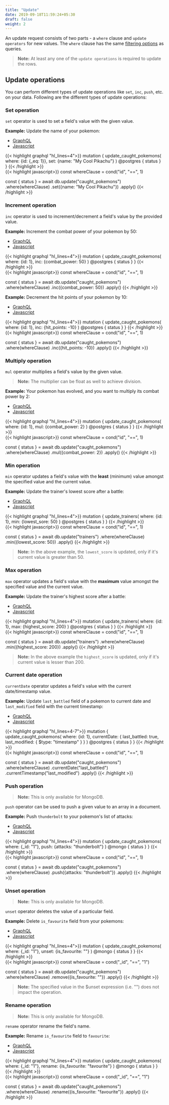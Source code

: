 ```yaml
---
title: "Update"
date: 2019-09-18T11:59:24+05:30
draft: false
weight: 2
---
```


An update request consists of two parts - a `where` clause and `update operators` for new values. The `where` clause has the same [filtering options](/essentials/queries/filtering) as queries.

> **Note:** At least any one of the `update operations` is required to update the rows.

## Update operations

You can perform different types of update operations like `set`, `inc`, `push`, etc. on your data. Following are the different types of update operations:

### Set operation

`set` operator is used to set a field's value with the given value.

**Example:** Update the name of your pokemon:

<div class="row tabs-wrapper">
  <div class="col s12" style="padding:0">
    <ul class="tabs">
      <li class="tab col s2"><a class="active" href="#set-graphql">GraphQL</a></li>
      <li class="tab col s2"><a href="#set-js">Javascript</a></li>
    </ul>
  </div>
  <div id="set-graphql" class="col s12" style="padding:0">
{{< highlight graphql "hl_lines=4">}}
mutation {
  update_caught_pokemons(
    where: {id: {_eq: 1}},
    set: {name: "My Cool Pikachu"}
  ) @postgres {
    status
  }
}
{{< /highlight >}}   
  </div>
  <div id="set-js" class="col s12" style="padding:0">
{{< highlight javascript>}}
const whereClause = cond("id", "==", 1)

const { status } = await db.update("caught_pokemons")
  .where(whereClause)
  .set({name: "My Cool Pikachu"})
  .apply()
{{< /highlight >}}  
  </div>
</div>

### Increment operation

`inc` operator is used to increment/decrement a field's value by the provided value.

**Example:** Increment the combat power of your pokemon by 50:

<div class="row tabs-wrapper">
  <div class="col s12" style="padding:0">
    <ul class="tabs">
      <li class="tab col s2"><a class="active" href="#inc-graphql">GraphQL</a></li>
      <li class="tab col s2"><a href="#inc-js">Javascript</a></li>
    </ul>
  </div>
  <div id="inc-graphql" class="col s12" style="padding:0">
{{< highlight graphql "hl_lines=4">}}
mutation {
  update_caught_pokemons(
    where: {id: 1},
    inc: {combat_power: 50}
  ) @postgres {
    status
  }
}
{{< /highlight >}}   
  </div>
  <div id="inc-js" class="col s12" style="padding:0">
{{< highlight javascript>}}
const whereClause = cond("id", "==", 1)

const { status } = await db.update("caught_pokemons")
  .where(whereClause)
  .inc({combat_power: 50})
  .apply()
{{< /highlight >}}  
  </div>
</div>

**Example:** Decrement the hit points of your pokemon by 10:

<div class="row tabs-wrapper">
  <div class="col s12" style="padding:0">
    <ul class="tabs">
      <li class="tab col s2"><a class="active" href="#dec-graphql">GraphQL</a></li>
      <li class="tab col s2"><a href="#dec-js">Javascript</a></li>
    </ul>
  </div>
  <div id="dec-graphql" class="col s12" style="padding:0">
{{< highlight graphql "hl_lines=4">}}
mutation {
  update_caught_pokemons(
    where: {id: 1},
    inc: {hit_points: -10}
  ) @postgres {
    status
  }
}
{{< /highlight >}}   
  </div>
  <div id="dec-js" class="col s12" style="padding:0">
{{< highlight javascript>}}
const whereClause = cond("id", "==", 1)

const { status } = await db.update("caught_pokemons")
  .where(whereClause)
  .inc({hit_points: -10})
  .apply()
{{< /highlight >}}  
  </div>
</div>

### Multiply operation

`mul` operator multiplies a field's value by the given value.

> **Note:** The multiplier can be float as well to achieve division.

**Example:** Your pokemon has evolved, and you want to multiply its combat power by 2:

<div class="row tabs-wrapper">
  <div class="col s12" style="padding:0">
    <ul class="tabs">
      <li class="tab col s2"><a class="active" href="#mul-graphql">GraphQL</a></li>
      <li class="tab col s2"><a href="#mul-js">Javascript</a></li>
    </ul>
  </div>
  <div id="mul-graphql" class="col s12" style="padding:0">
{{< highlight graphql "hl_lines=4">}}
mutation {
  update_caught_pokemons(
    where: {id: 1},
    mul: {combat_power: 2}
  ) @postgres {
    status
  }
}
{{< /highlight >}}   
  </div>
  <div id="mul-js" class="col s12" style="padding:0">
{{< highlight javascript>}}
const whereClause = cond("id", "==", 1)

const { status } = await db.update("caught_pokemons")
  .where(whereClause)
  .mul({combat_power: 2})
  .apply()
{{< /highlight >}}  
  </div>
</div>

### Min operation

`min` operator updates a field's value with the **least** (minimum) value amongst the specified value and the current value.

**Example:** Update the trainer's lowest score after a battle:

<div class="row tabs-wrapper">
  <div class="col s12" style="padding:0">
    <ul class="tabs">
      <li class="tab col s2"><a class="active" href="#min-graphql">GraphQL</a></li>
      <li class="tab col s2"><a href="#min-js">Javascript</a></li>
    </ul>
  </div>
  <div id="min-graphql" class="col s12" style="padding:0">
{{< highlight graphql "hl_lines=4">}}
mutation {
  update_trainers(
    where: {id: 1},
    min: {lowest_sore: 50}
  ) @postgres {
    status
  }
}
{{< /highlight >}}   
  </div>
  <div id="min-js" class="col s12" style="padding:0">
{{< highlight javascript>}}
const whereClause = cond("id", "==", 1)

const { status } = await db.update("trainers")
  .where(whereClause)
  .min({lowest_score: 50})
  .apply()
{{< /highlight >}}  
  </div>
</div>

> **Note:** In the above example, the `lowest_score`  is updated, only if it's current value is greater than 50.

### Max operation

`max` operator updates a field's value with the **maximum** value amongst the specified value and the current value.

**Example:** Update the trainer's highest score after a battle:

<div class="row tabs-wrapper">
  <div class="col s12" style="padding:0">
    <ul class="tabs">
      <li class="tab col s2"><a class="active" href="#max-graphql">GraphQL</a></li>
      <li class="tab col s2"><a href="#max-js">Javascript</a></li>
    </ul>
  </div>
  <div id="max-graphql" class="col s12" style="padding:0">
{{< highlight graphql "hl_lines=4">}}
mutation {
  update_trainers(
    where: {id: 1},
    max: {highest_score: 200}
  ) @postgres {
    status
  }
}
{{< /highlight >}}   
  </div>
  <div id="max-js" class="col s12" style="padding:0">
{{< highlight javascript>}}
const whereClause = cond("id", "==", 1)

const { status } = await db.update("trainers")
  .where(whereClause)
  .min({highest_score: 200})
  .apply()
{{< /highlight >}}  
  </div>
</div>

> **Note:** In the above example the `highest_score` is updated, only if it's current value is lesser than 200.

### Current date operation

`currentDate` operator updates a field's value with the current date/timestamp value.

**Example:** Update `last_battled` field of a pokemon to current date and `last_modified` field with the current timestamp:

<div class="row tabs-wrapper">
  <div class="col s12" style="padding:0">
    <ul class="tabs">
      <li class="tab col s2"><a class="active" href="#current-date-graphql">GraphQL</a></li>
      <li class="tab col s2"><a href="#current-date-js">Javascript</a></li>
    </ul>
  </div>
  <div id="current-date-graphql" class="col s12" style="padding:0">
{{< highlight graphql "hl_lines=4-7">}}
mutation {
  update_caught_pokemons(
    where: {id: 1},
    currentDate: {
      last_battled: true,
      last_modified: { $type: "timestamp" }
    }
  ) @postgres {
    status
  }
}
{{< /highlight >}}   
  </div>
  <div id="current-date-js" class="col s12" style="padding:0">
{{< highlight javascript>}}
const whereClause = cond("id", "==", 1)

const { status } = await db.update("caught_pokemons")
  .where(whereClause)
  .currentDate("last_battled")
  .currentTimestamp("last_modified")
  .apply()
{{< /highlight >}}  
  </div>
</div>

### Push operation

> **Note:** This is only available for MongoDB.

`push` operator can be used to push a given value to an array in a document.

**Example:** Push `thunderbolt` to your pokemon's list of attacks:

<div class="row tabs-wrapper">
  <div class="col s12" style="padding:0">
    <ul class="tabs">
      <li class="tab col s2"><a class="active" href="#push-graphql">GraphQL</a></li>
      <li class="tab col s2"><a href="#push-js">Javascript</a></li>
    </ul>
  </div>
  <div id="push-graphql" class="col s12" style="padding:0">
{{< highlight graphql "hl_lines=4">}}
mutation {
  update_caught_pokemons(
    where: {_id: "1"},
    push: {attacks: "thunderbolt"}
  ) @mongo {
    status
  }
}
{{< /highlight >}}   
  </div>
  <div id="push-js" class="col s12" style="padding:0">
{{< highlight javascript>}}
const whereClause = cond("id", "==", 1)

const { status } = await db.update("caught_pokemons")
  .where(whereClause)
  .push({attacks: "thunderbolt"})
  .apply()
{{< /highlight >}}  
  </div> 
</div>

### Unset operation

> **Note:** This is only available for MongoDB.

`unset` operator deletes the value of a particular field.

**Example:** Delete `is_favourite` field from your pokemons:

<div class="row tabs-wrapper">
  <div class="col s12" style="padding:0">
    <ul class="tabs">
      <li class="tab col s2"><a class="active" href="#unset-graphql">GraphQL</a></li>
      <li class="tab col s2"><a href="#unset-js">Javascript</a></li>
    </ul>
  </div>
  <div id="unset-graphql" class="col s12" style="padding:0">
{{< highlight graphql "hl_lines=4">}}
mutation {
  update_caught_pokemons(
    where: {_id: "1"},
    unset: {is_favourite: ""}
  ) @mongo {
    status
  }
}
{{< /highlight >}}   
  </div>
  <div id="unset-js" class="col s12" style="padding:0">
{{< highlight javascript>}}
const whereClause = cond("_id", "==", "1")

const { status } = await db.update("caught_pokemons")
  .where(whereClause)
  .remove({is_favourite: ""})
  .apply()
{{< /highlight >}}  
  </div>
</div>

> **Note:** The specified value in the \$unset expression (i.e. "") does not impact the operation.

### Rename operation

> **Note:** This is only available for MongoDB.

`rename` operator rename the field's name.

**Example:** Rename `is_favourite` field to `favourite`:

<div class="row tabs-wrapper">
  <div class="col s12" style="padding:0">
    <ul class="tabs">
      <li class="tab col s2"><a class="active" href="#rename-graphql">GraphQL</a></li>
      <li class="tab col s2"><a href="#rename-js">Javascript</a></li>
    </ul>
  </div>
  <div id="rename-graphql" class="col s12" style="padding:0">
{{< highlight graphql "hl_lines=4">}}
mutation {
  update_caught_pokemons(
    where: {_id: "1"},
    rename: {is_favourite: "favourite"}
  ) @mongo {
    status
  }
}
{{< /highlight >}}   
  </div>
  <div id="rename-js" class="col s12" style="padding:0">
{{< highlight javascript>}}
const whereClause = cond("_id", "==", "1")

const { status } = await db.update("caught_pokemons")
  .where(whereClause)
  .rename({is_favourite: "favourite"})
  .apply()
{{< /highlight >}}  
  </div>
</div>